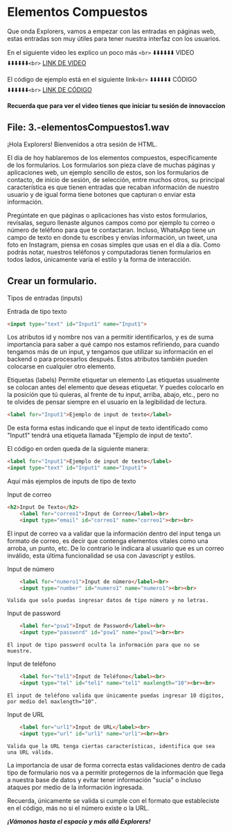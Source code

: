 # Elementos Compuestos

Que onda Explorers, vamos a empezar con las entradas en páginas web, estas entradas son muy útiles para tener nuestra interfaz con los usuarios.

En el siguiente video les explico un poco más `<br>`
⬇️⬇️⬇️⬇️⬇️⬇️ VIDEO ⬇️⬇️⬇️⬇️⬇️⬇️`<br>`
[LINK DE VIDEO](https://web.microsoftstream.com/video/fedb8772-5239-4706-9ee4-a347eba21a29)

El código de ejemplo está en el siguiente link`<br>`
⬇️⬇️⬇️⬇️⬇️⬇️ CÓDIGO ⬇️⬇️⬇️⬇️⬇️⬇️`<br>`
[LINK DE CÓDIGO](../programas/2.-elementosCompuestos.html)

**Recuerda que para ver el video tienes que iniciar tu sesión de innovaccion**

File: 3.-elementosCompuestos1.wav
---------------------------------

¡Hola Explorers! Bienvenidos a otra sesión de HTML.

El día de hoy hablaremos de los elementos compuestos, específicamente de los formularios.
Los formularios son pieza clave de muchas páginas y aplicaciones web, un ejemplo sencillo de estos, son los formularios de contacto, de inicio de sesión, de selección, entre muchos otros, su principal característica es que tienen entradas que recaban información de nuestro usuario y de igual forma tiene botones que capturan o enviar esta información.

Pregúntate en que páginas o aplicaciones has visto estos formularios, revísalas, seguro llenaste algunos campos como por ejemplo tu correo o número de teléfono para que te contactaran. Incluso, WhatsApp tiene un campo de texto en donde tu escribes y envías información, un tweet, una foto en Instagram, piensa en cosas simples que usas en el día a día.
Como podrás notar, nuestros teléfonos y computadoras tienen formularios en todos lados, únicamente varía el estilo y la forma de interacción.

## Crear un formulario.

Tipos de entradas (inputs)

Entrada de tipo texto

```html
<input type="text" id="Input1" name="Input1">
```

  Los atributos id y nombre nos van a permitir identificarlos, y es de suma importancia para saber a qué campo nos estamos refiriendo, para cuando tengamos más de un input, y tengamos que utilizar su información en el backend o para procesarlos después.
  Estos atributos también pueden colocarse en cualquier otro elemento.

Etiquetas (labels) Permite etiquetar un elemento
Las etiquetas usualmente se colocan antes del elemento que deseas etiquetar. Y puedes colocarlo en la posición que tú quieras, al frente de tu input, arriba, abajo, etc., pero no te olvides de pensar siempre en el usuario en la legibilidad de lectura.

```html
<label for="Input1">Ejemplo de input de texto</label>
```

De esta forma estas indicando que el input de texto identificado como "Input1" tendrá una etiqueta llamada "Ejemplo de input de texto".

El código en orden queda de la siguiente manera:

```html
<label for="Input1">Ejemplo de input de texto</label>
<input type="text" id="Input1" name="Input1">
```

Aquí más ejemplos de inputs de tipo de texto

Input de correo

```html
<h2>Input De Texto</h2>
    <label for="correo1">Input de Correo</label><br>
    <input type="email" id="correo1" name="correo1"><br><br>
```

 El input de correo va a validar que la información dentro del input tenga un formato de correo, es decir que contenga elementos vitales como una arroba, un punto, etc. De lo contrario le indicara al usuario que es un correo inválido, esta última funcionalidad se usa con Javascript y estilos.

Input de número

```html
    <label for="numero1">Input de número</label><br>
    <input type="number" id="numero1" name="numero1"><br><br>
```

    Valida que solo puedas ingresar datos de tipo número y no letras.

Input de password

```html
    <label for="psw1">Input de Password</label><br>
    <input type="password" id="psw1" name="psw1"><br><br>
```

    El input de tipo password oculta la información para que no se muestre.

Input de teléfono

```html
    <label for="tel1">Input de Teléfono</label><br>
    <input type="tel" id="tel1" name="tel1" maxlength="10"><br><br>
```

    El input de teléfono valida que únicamente puedas ingresar 10 dígitos, por medio del maxlength="10".

Input de URL

```html
    <label for="url1">Input de URL</label><br>
    <input type="url" id="url1" name="url1"><br><br>
```

    Valida que la URL tenga ciertas características, identifica que sea una URL válida.

La importancia de usar de forma correcta estas validaciones dentro de cada tipo de formulario nos va a permitir protegernos de la información que llega a nuestra base de datos y evitar tener información "sucia" o incluso ataques por medio de la información ingresada.

 Recuerda, únicamente se valida si cumple con el formato que estableciste en el código, más no si el número existe o la URL.

***¡Vámonos hasta el espacio y más allá Explorers!***
